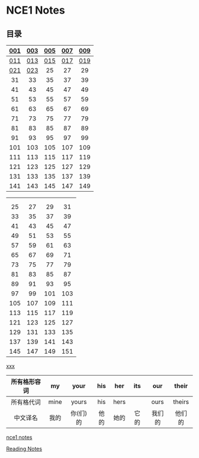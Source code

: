 # **NCE1 Notes**  
## **目录**  
| [001](https://github.com/moodHappy/HelloWorld/blob/master/NCE%20notes%20md%2FNCE%20Note1%2F001.md) | [003](https://github.com/moodHappy/HelloWorld/blob/master/NCE%20notes%20md%2FNCE%20Note1%2F003.md) | [005](https://github.com/moodHappy/HelloWorld/blob/master/NCE%20notes%20md%2FNCE%20Note1%2F005.md) | [007](https://github.com/moodHappy/HelloWorld/blob/master/NCE%20notes%20md%2FNCE%20Note1%2F007.md) | [009](https://github.com/moodHappy/HelloWorld/blob/master/NCE%20notes%20md%2FNCE%20Note1%2F009.md) |
|:-:|:-:|:-:|:-:|:-:|
| [011](https://github.com/moodHappy/HelloWorld/blob/master/NCE%20notes%20md%2FNCE%20Note1%2F011.md) | [013](https://github.com/moodHappy/HelloWorld/blob/master/NCE%20notes%20md%2FNCE%20Note1%2F013.md) | [015](https://github.com/moodHappy/HelloWorld/blob/master/NCE%20notes%20md%2FNCE%20Note1%2F015.md) | [017](https://github.com/moodHappy/HelloWorld/blob/master/NCE%20notes%20md%2FNCE%20Note1%2F017.md) | [019](https://github.com/moodHappy/HelloWorld/blob/master/NCE%20notes%20md%2FNCE%20Note1%2F019.md) |
| [021](https://github.com/moodHappy/HelloWorld/blob/master/NCE%20notes%20md%2FNCE%20Note1%2F021.md) | [023](https://github.com/moodHappy/HelloWorld/blob/master/NCE%20notes%20md%2FNCE%20Note1%2F023.md) | 25 | 27 | 29 |
| 31 | 33 | 35 | 37 | 39 |
| 41 | 43 | 45 | 47 | 49 |
| 51 | 53 | 55 | 57 | 59 |
| 61 | 63 | 65 | 67 | 69 |
| 71 | 73 | 75 | 77 | 79 |
| 81 | 83 | 85 | 87 | 89 |
| 91 | 93 | 95 | 97 | 99 |
| 101 | 103 | 105 | 107 | 109 |
| 111 | 113 | 115 | 117 | 119 |
| 121 | 123 | 125 | 127 | 129 |
| 131 | 133 | 135 | 137 | 139 |
| 141 | 143 | 145 | 147 | 149 |



|  |  |  |  |
|:-:|:-:|:-:|:-:|
|  |    |  |  |
|   |  |  |  |
| 25 | 27 | 29 | 31 |
| 33 | 35 | 37 | 39 |
| 41 | 43 | 45 | 47 |
| 49 | 51 | 53 | 55 |
| 57 | 59 | 61 | 63 |
| 65 | 67 | 69 | 71 |
| 73 | 75 | 77 | 79 |
| 81 | 83 | 85 | 87 |
| 89 | 91 | 93 | 95 |
| 97 | 99 | 101 | 103 |
| 105 | 107 | 109 | 111 |
| 113 | 115 | 117 | 119 |
| 121 | 123 | 125 | 127 |
| 129 | 131 | 133 | 135 |
| 137 | 139 | 141 | 143 |
| 145 | 147 | 149 | 151 |










[xxx](https://github.com/moodHappy/HelloWorld/blob/master/NCE%20notes%20md%2FNCE%20Note1%2F021.md)




<center>

| 所有格形容词 | my   | your | his  | her  | its  | our  | their |
|:----------:|:----:|:----:|:----:|:----:|:----:|:----:|:-----:|
| 所有格代词   | mine | yours| his  | hers |     | ours | theirs|
| 中文译名     | 我的  | 你(们)的   | 他的   | 她的   |它的    | 我们的 | 他们的 |

</center>




[nce1 notes](https://github.com/moodHappy/HelloWorld/blob/master/NCE%20notes%20md%2FNCE%20Note1%2Fnce1%20notes.txt
)  



[Reading Notes](https://github.com/moodHappy/HelloWorld/blob/master/Reading%20notes.md)  


